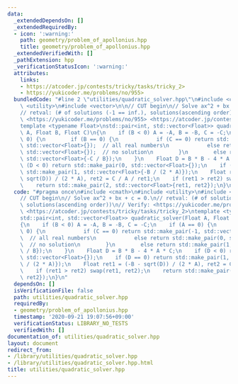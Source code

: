 ```yaml
---
data:
  _extendedDependsOn: []
  _extendedRequiredBy:
  - icon: ':warning:'
    path: geometry/problem_of_apollonius.hpp
    title: geometry/problem_of_apollonius.hpp
  _extendedVerifiedWith: []
  _pathExtension: hpp
  _verificationStatusIcon: ':warning:'
  attributes:
    links:
    - https://atcoder.jp/contests/tricky/tasks/tricky_2>
    - https://yukicoder.me/problems/no/955>
  bundledCode: "#line 2 \"utilities/quadratic_solver.hpp\"\n#include <cmath>\n#include\
    \ <utility>\n#include <vector>\n\n// CUT begin\n// Solve ax^2 + bx + c = 0.\n\
    // retval: (# of solutions (-1 == inf.), solutions(ascending order))\n// Verify:\
    \ <https://yukicoder.me/problems/no/955> <https://atcoder.jp/contests/tricky/tasks/tricky_2>\n\
    template <typename Float>\nstd::pair<int, std::vector<Float>> quadratic_solver(Float\
    \ A, Float B, Float C)\n{\n    if (B < 0) A = -A, B = -B, C = -C;\n    if (A ==\
    \ 0) {\n        if (B == 0) {\n            if (C == 0) return std::make_pair(-1,\
    \ std::vector<Float>{});  // all real numbers\n            else return std::make_pair(0,\
    \ std::vector<Float>{});  // no solution\n        }\n        else return std::make_pair(1,\
    \ std::vector<Float>{-C / B});\n    }\n    Float D = B * B - 4 * A * C;\n    if\
    \ (D < 0) return std::make_pair(0, std::vector<Float>{});\n    if (D == 0) return\
    \ std::make_pair(1, std::vector<Float>{-B / (2 * A)});\n    Float ret1 = (-B -\
    \ sqrt(D)) / (2 * A), ret2 = C / A / ret1;\n    if (ret1 > ret2) swap(ret1, ret2);\n\
    \    return std::make_pair(2, std::vector<Float>{ret1, ret2});\n}\n"
  code: "#pragma once\n#include <cmath>\n#include <utility>\n#include <vector>\n\n\
    // CUT begin\n// Solve ax^2 + bx + c = 0.\n// retval: (# of solutions (-1 == inf.),\
    \ solutions(ascending order))\n// Verify: <https://yukicoder.me/problems/no/955>\
    \ <https://atcoder.jp/contests/tricky/tasks/tricky_2>\ntemplate <typename Float>\n\
    std::pair<int, std::vector<Float>> quadratic_solver(Float A, Float B, Float C)\n\
    {\n    if (B < 0) A = -A, B = -B, C = -C;\n    if (A == 0) {\n        if (B ==\
    \ 0) {\n            if (C == 0) return std::make_pair(-1, std::vector<Float>{});\
    \  // all real numbers\n            else return std::make_pair(0, std::vector<Float>{});\
    \  // no solution\n        }\n        else return std::make_pair(1, std::vector<Float>{-C\
    \ / B});\n    }\n    Float D = B * B - 4 * A * C;\n    if (D < 0) return std::make_pair(0,\
    \ std::vector<Float>{});\n    if (D == 0) return std::make_pair(1, std::vector<Float>{-B\
    \ / (2 * A)});\n    Float ret1 = (-B - sqrt(D)) / (2 * A), ret2 = C / A / ret1;\n\
    \    if (ret1 > ret2) swap(ret1, ret2);\n    return std::make_pair(2, std::vector<Float>{ret1,\
    \ ret2});\n}\n"
  dependsOn: []
  isVerificationFile: false
  path: utilities/quadratic_solver.hpp
  requiredBy:
  - geometry/problem_of_apollonius.hpp
  timestamp: '2020-09-21 19:07:56+09:00'
  verificationStatus: LIBRARY_NO_TESTS
  verifiedWith: []
documentation_of: utilities/quadratic_solver.hpp
layout: document
redirect_from:
- /library/utilities/quadratic_solver.hpp
- /library/utilities/quadratic_solver.hpp.html
title: utilities/quadratic_solver.hpp
---
```

